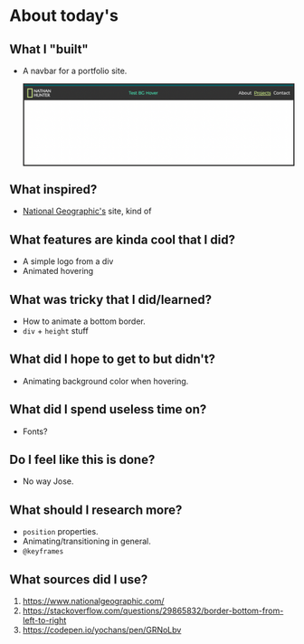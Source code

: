 # About today's

## What I "built"

- A navbar for a portfolio site.

  <p style="border:2px solid #333">
    <img src="20220604_end_result.png" />
  </p>

## What inspired?

- [National Geographic's](https://www.nationalgeographic.com/) site, kind of

## What features are kinda cool that I did?

- A simple logo from a div
- Animated hovering

## What was tricky that I did/learned?

- How to animate a bottom border.
- `div` + `height` stuff

## What did I hope to get to but didn't?

- Animating background color when hovering.

## What did I spend useless time on?

- Fonts?

## Do I feel like this is done?

- No way Jose.

## What should I research more?

- `position` properties.
- Animating/transitioning in general.
- `@keyframes`

## What sources did I use?

1. https://www.nationalgeographic.com/
2. https://stackoverflow.com/questions/29865832/border-bottom-from-left-to-right
3. https://codepen.io/yochans/pen/GRNoLbv
